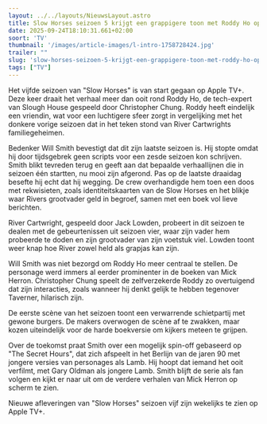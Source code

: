 ```yaml
---
layout: ../../layouts/NieuwsLayout.astro
title: Slow Horses seizoen 5 krijgt een grappigere toon met Roddy Ho op de voorgrond
date: 2025-09-24T18:10:31.661+02:00
soort: 'TV'
thumbnail: '/images/article-images/l-intro-1758728424.jpg'
trailer: ""
slug: 'slow-horses-seizoen-5-krijgt-een-grappigere-toon-met-roddy-ho-op-de-voorgrond'
tags: ["TV"]
---
```


Het vijfde seizoen van "Slow Horses" is van start gegaan op Apple TV+. Deze keer
draait het verhaal meer dan ooit rond Roddy Ho, de tech-expert van Slough House
gespeeld door Christopher Chung. Roddy heeft eindelijk een vriendin, wat voor
een luchtigere sfeer zorgt in vergelijking met het donkere vorige seizoen dat in
het teken stond van River Cartwrights familiegeheimen.

Bedenker Will Smith bevestigt dat dit zijn laatste seizoen is. Hij stopte omdat
hij door tijdsgebrek geen scripts voor een zesde seizoen kon schrijven. Smith
blikt tevreden terug en geeft aan dat bepaalde verhaallijnen die in seizoen één
startten, nu mooi zijn afgerond. Pas op de laatste draaidag besefte hij echt dat
hij wegging. De crew overhandigde hem toen een doos met rekwisieten, zoals
identiteitskaarten van de Slow Horses en het blikje waar Rivers grootvader geld
in begroef, samen met een boek vol lieve berichten.

River Cartwright, gespeeld door Jack Lowden, probeert in dit seizoen te dealen
met de gebeurtenissen uit seizoen vier, waar zijn vader hem probeerde te doden
en zijn grootvader van zijn voetstuk viel. Lowden toont weer knap hoe River
zowel held als grapjas kan zijn.

Will Smith was niet bezorgd om Roddy Ho meer centraal te stellen. De personage
werd immers al eerder prominenter in de boeken van Mick Herron. Christopher
Chung speelt de zelfverzekerde Roddy zo overtuigend dat zijn interacties, zoals
wanneer hij denkt gelijk te hebben tegenover Taverner, hilarisch zijn.

De eerste scène van het seizoen toont een verwarrende schietpartij met gewone
burgers. De makers overwogen de scène af te zwakken, maar kozen uiteindelijk
voor de harde boekversie om kijkers meteen te grijpen.

Over de toekomst praat Smith over een mogelijk spin-off gebaseerd op "The Secret
Hours", dat zich afspeelt in het Berlijn van de jaren 90 met jongere versies van
personages als Lamb. Hij hoopt dat iemand het ooit verfilmt, met Gary Oldman als
jongere Lamb. Smith blijft de serie als fan volgen en kijkt er naar uit om de
verdere verhalen van Mick Herron op scherm te zien.

Nieuwe afleveringen van "Slow Horses" seizoen vijf zijn wekelijks te zien op
Apple TV+.